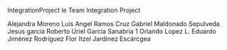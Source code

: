 IntegrationProject
le Team Integration Project

Alejandra Moreno
Luis Angel Ramos Cruz
Gabriel Maldonado Sepulveda
Jesus garcia
Roberto Uriel García Sanabria 1
Orlando Lopez L.
Eduardo Jiménez Rodríguez
Flor Itzel Jardinez Escárcgea
